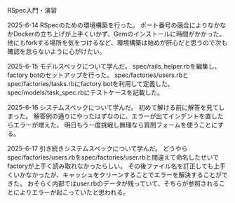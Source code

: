 RSpec入門・演習

2025-6-14
RSpecのための環境構築を行った。
ポート番号の競合によりなかなかDockerの立ち上げが上手くいかず、Gemのインストールに時間がかかった。
他にもforkする場所を気をつけるなど、環境構築は始めが肝心だと思うので次も確認を怠らないように心がけたい。

2025-6-15
モデルスペックについて学んだ。
spec/rails_helper.rbを編集し、factory botのセットアップを行った。
spec/factories/users.rbとspec/factories/tasks.rbにfactory botを利用して定義した。
spec/models/task_spec.rbにテストケースを記載した。

2025-6-16
システムスペックについて学んだ。
初めて解ける前に解答を見てしまった。
解答例の通りにやったはずなのに、エラーが出てインデントを直したらエラーが増えた。
明日もう一度挑戦し無理なら質問フォームを使うことにする。

2025-6-17
引き続きシステムスペックについて学んだ。
どうやらspec/factories/users.rbをspec/factories/user.rbと間違えて命名したせいでfactoryが上手く読み取れなかったらしい。
その後ファイル名を訂正しても上手くいかなかったが、キャッシュをクリーンすることでエラーを解決することができた。
おそらく内部ではuser.rbのデータが残っていて、そちらが参照されることによりエラーが起こっていたと思われる。